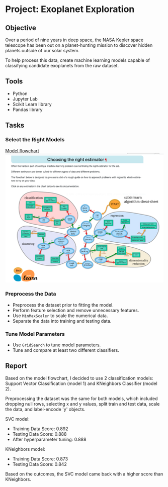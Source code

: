 # Project: Exoplanet Exploration

## Objective
Over a period of nine years in deep space, the NASA Kepler space telescope has been out on a planet-hunting mission to discover hidden planets outside of our solar system.

To help process this data, create machine learning models capable of classifying candidate exoplanets from the raw dataset.

## Tools
* Python
* Jupyter Lab
* Scikit Learn library
* Pandas library


## Tasks
### Select the Right Models
[Model flowchart](https://scikit-learn.org/stable/tutorial/machine_learning_map/index.html)
![sklearn_flow.png](sklearn_flow.png)


### Preprocess the Data

* Preprocess the dataset prior to fitting the model.
* Perform feature selection and remove unnecessary features.
* Use `MinMaxScaler` to scale the numerical data.
* Separate the data into training and testing data.

### Tune Model Parameters

* Use `GridSearch` to tune model parameters.
* Tune and compare at least two different classifiers.

## Report
Based on the model flowchart, I decided to use 2 classification models: Support Vector Classification (model 1) and KNeighbors Classifier (model 2). 

Preprocessing the dataset was the same for both models, which included dropping null rows, selecting x and y values, split train and test data, scale the data, and label-encode 'y' objects.

SVC model:
* Training Data Score: 0.892
* Testing Data Score: 0.888
* After hyperparameter tuning: 0.888

KNeighbors model:
* Training Data Score: 0.873
* Testing Data Score: 0.842

Based on the outcomes, the SVC model came back with a higher score than KNeighbors.


